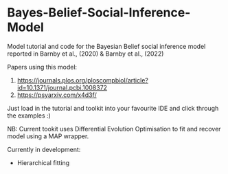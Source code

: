 # Bayes-Belief-Social-Inference-Model
Model tutorial and code for the Bayesian Belief social inference model reported in Barnby et al., (2020) &amp; Barnby et al., (2022)

Papers using this model: 

1. https://journals.plos.org/ploscompbiol/article?id=10.1371/journal.pcbi.1008372
2. https://psyarxiv.com/x4d3f/

Just load in the tutorial and toolkit into your favourite IDE and click through the examples :) 

NB: Current tookit uses Differential Evolution Optimisation to fit and recover model using a MAP wrapper.

Currently in development: 

  - Hierarchical fitting
